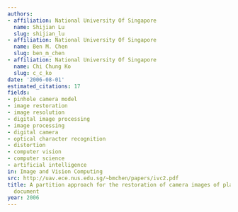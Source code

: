 ```yaml
---
authors:
- affiliation: National University Of Singapore
  name: Shijian Lu
  slug: shijian_lu
- affiliation: National University Of Singapore
  name: Ben M. Chen
  slug: ben_m_chen
- affiliation: National University Of Singapore
  name: Chi Chung Ko
  slug: c_c_ko
date: '2006-08-01'
estimated_citations: 17
fields:
- pinhole camera model
- image restoration
- image resolution
- digital image processing
- image processing
- digital camera
- optical character recognition
- distortion
- computer vision
- computer science
- artificial intelligence
in: Image and Vision Computing
src: http://uav.ece.nus.edu.sg/~bmchen/papers/ivc2.pdf
title: A partition approach for the restoration of camera images of planar and curled
  document
year: 2006
---
```

